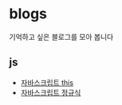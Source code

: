 # blogs
기억하고 싶은 블로그를 모아 봅니다

## js 

- [자바스크립트 this](http://jeonghwan-kim.github.io/2017/10/22/js-context-binding.html)
- [자바스크립트 정규식](https://evan-moon.github.io/2020/07/24/about-regular-expression/?utm_source=gaerae.com&utm_campaign=%EA%B0%9C%EB%B0%9C%EC%9E%90%EC%8A%A4%EB%9F%BD%EB%8B%A4&utm_medium=social)

